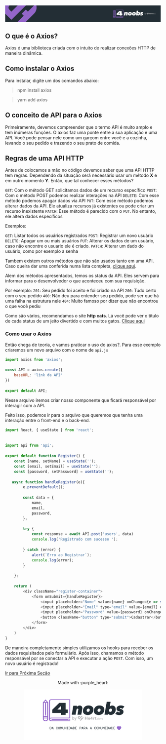 <p align="center">
  <a href="https://github.com/he4rt/4noobs" target="_blank">
    <img src="../../assets/global/header-4noobs.svg">
  </a>
</p>

## O que é o Axios?

Axios é uma biblioteca criada com o intuito de realizar conexões HTTP de maneira dinâmica.


## Como instalar o Axios

Para instalar, digite um dos comandos abaixo:

> npm install axios

> yarn add axios

## O conceito de API para o Axios

Primeiramente, devemos compreender que o termo API é muito amplo e tem inúmeras funções. O axios faz uma ponte entre a sua aplicação e uma API. Você pode pensar nele como um garçom entre você e a cozinha, levando o seu pedido e trazendo o seu prato de comida.

## Regras de uma API HTTP

Antes de colocamos a mão no código devemos saber que uma API HTTP tem regras. Dependendo da situação será necessário usar um método **X** e em outro momento **Y**. Então, que tal conhecer esses métodos?

`GET`: Com o método GET solicitamos dados de um recurso específico
`POST`: Com o método POST podemos realizar interações na API
`DELETE`: Com esse método podemos apagar dados via API
`PUT`: Com esse método podemos alterar dados da API. Ele atualiza recursos já existentes ou pode criar um recurso inexistente
`PATCH`: Esse método é parecido com o `PUT`. No entanto, ele altera dados específicos

Exemplos:

`GET`: Listar todos os usuários registrados
`POST`: Registrar um novo usuário
`DELETE`: Apagar um ou mais usuários
`PUT`: Alterar os dados de um usuário, caso não encontre o usuario ele é criado.
`PATCH`: Alterar um dado do usuário, como por exemplo a senha

Tambem existem outros métodos que não são usados tanto em uma API. Caso queira dar uma conferida numa lista completa, [clique aqui](https://developer.mozilla.org/pt-BR/docs/Web/HTTP/Methods).


Alem dos métodos apresentados, temos os status da API. Eles servem para informar para o desenvolvedor o que aconteceu com sua requisição.

Por exemplo:
`201`: Seu pedido foi aceito e foi criado na API
`200`: Tudo certo com o seu pedido
`400`: Não deu para entender seu pedido, pode ser que há uma falha na estrutura nele
`404`: Muito famoso por dizer que não encontrou o que você pediu

Como são vários, recomendamos o site **http cats**. Lá você pode ver o título de cada status de um jeito divertido e com muitos gatos. [Clique aqui](https://http.cat/)

### Como usar o Axios

Então chega de teoria, e vamos praticar o uso do axios?. Para esse exemplo criaremos um novo arquivo com o nome de `api.js`

````js
import axios from 'axios';

const API = axios.create({
    baseURL: 'link da API'
})

export default API;
````

Nesse arquivo iremos criar nosso componente que ficará responsável por interagir com a API.

Feito isso, podemos ir para o arquivo que queremos que tenha uma interação entre o front-end e o back-end.

```js
import React, { useState } from 'react';


import api from 'api';

export default function Register() {
    const [name, setName] = useState('');
    const [email, setEmail] = useState('');
    const [password, setPassword] = useState('');

   async function handleRegister(e){
        e.preventDefault();

        const data = {
            name,
            email,
            password,
        };

        try {
            const response = await API.post('users', data)
            console.log('Registrado com sucesso ');

        } catch (error) {
            alert(`Erro ao Registrar`);
            console.log(error);
        }

    };

    return (
        <div className="register-container">
            <form onSubmit={handleRegister}>
                <input placeholder="Nome" value={name} onChange={e => setName(e.target.value)}></input>
                <input placeholder="Email" type="email" value={email} onChange={e => setEmail(e.target.value)}></input>
                <input placeholder="Password" value={password} onChange={e => setPassword(e.target.value)}></input>
                <button className="button" type="submit">Cadastrar</button>
            </form>
        </div>
    )
}
```
De maneira completamente simples utilizamos os hooks para receber os dados requisitados pelo formulário. Após isso, chamamos o método responsável por se conectar a API e executar a ação `POST`. Com isso, um novo usuário é registrado!


[Ir para Próxima Seção]()

<p align="center">Made with :purple_heart:</p>

<p align="center">
  <a href="https://github.com/he4rt/4noobs" target="_blank">
    <img src="../../assets/global/footer-4noobs.svg" width="380">
  </a>
</p>
